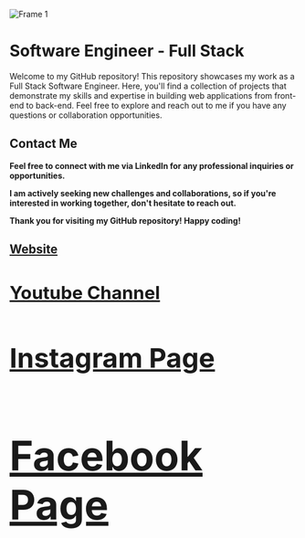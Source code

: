 
![Frame 1](https://user-images.githubusercontent.com/92920442/205604357-a9cac418-08f3-43bb-a645-8259322a4291.jpg)


<h1>Software Engineer - Full Stack</h1>
Welcome to my GitHub repository! This repository showcases my work as a Full Stack Software Engineer. Here, you'll find a collection of projects that demonstrate my skills and expertise in building web applications from front-end to back-end. Feel free to explore and reach out to me if you have any questions or collaboration opportunities.
  <h2>Contact Me</h2>
<b>Feel free to connect with me via LinkedIn for any professional inquiries or opportunities.

I am actively seeking new challenges and collaborations, so if you're interested in working together, don't hesitate to reach out.

Thank you for visiting my GitHub repository! Happy coding!</b>
  
<a href="https://solutionexpertsz.blogspot.com/" ><h2>Website<h2></a>

<a href="https://www.youtube.com/channel/UC2E4VHKpErPaGK1ecyiBVmQ" ><h2>Youtube Channel<h2></a>

<a href="https://www.instagram.com/techskills10/" ><h2>Instagram Page<h2></a>

<a href="https://www.facebook.com/techskills10/" ><h2>Facebook Page<h2></a>
